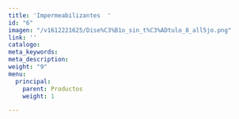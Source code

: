 ```yaml
---
title: 'Impermeabilizantes  '
id: "6"
imagen: "/v1612221625/Dise%C3%B1o_sin_t%C3%ADtulo_8_all5jo.png"
link: ''
catalogo: 
meta_keywords: 
meta_description: 
weight: "9"
menu:
  principal:
    parent: Productos
    weight: 1

---
```

